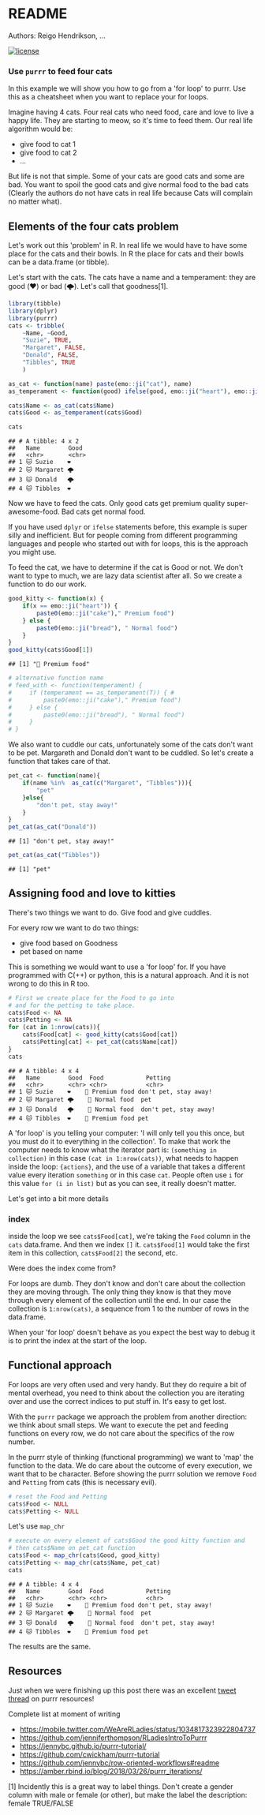 README
================

Authors: Reigo Hendrikson, ...

[![license](https://img.shields.io/github/license/mashape/apistatus.svg)](https://choosealicense.com/licenses/mit/)

### Use `purrr` to feed four cats

In this example we will show you how to go from a 'for loop' to purrr. Use this as a cheatsheet when you want to replace your for loops.

Imagine having 4 cats. Four real cats who need food, care and love to live a happy life. They are starting to meow, so it's time to feed them. Our real life algorithm would be:

-   give food to cat 1
-   give food to cat 2
-   ...

But life is not that simple. Some of your cats are good cats and some are bad. You want to spoil the good cats and give normal food to the bad cats (Clearly the authors do not have cats in real life because Cats will complain no matter what).

Elements of the four cats problem
---------------------------------

Let's work out this 'problem' in R. In real life we would have to have some place for the cats and their bowls. In R the place for cats and their bowls can be a data.frame (or tibble).

Let's start with the cats. The cats have a name and a temperament: they are good (❤️) or bad (🌩). Let's call that goodness[1].

``` r
library(tibble)
library(dplyr)
library(purrr)
cats <- tribble(
    ~Name, ~Good,
    "Suzie", TRUE,
    "Margaret", FALSE,
    "Donald", FALSE,
    "Tibbles", TRUE
    )

as_cat <- function(name) paste(emo::ji("cat"), name)
as_temperament <- function(good) ifelse(good, emo::ji("heart"), emo::ji("lightning"))

cats$Name <- as_cat(cats$Name)
cats$Good <- as_temperament(cats$Good)

cats
```

    ## # A tibble: 4 x 2
    ##   Name        Good 
    ##   <chr>       <chr>
    ## 1 🐱 Suzie    ❤️   
    ## 2 🐱 Margaret 🌩   
    ## 3 🐱 Donald   🌩   
    ## 4 🐱 Tibbles  ❤️

Now we have to feed the cats. Only good cats get premium quality super-awesome-food. Bad cats get normal food.

If you have used `dplyr` or `ifelse` statements before, this example is super silly and inefficient. But for people coming from different programming languages and people who started out with for loops, this is the approach you might use.

To feed the cat, we have to determine if the cat is Good or not. We don't want to type to much, we are lazy data scientist after all. So we create a function to do our work.

``` r
good_kitty <- function(x) {
    if(x == emo::ji("heart")) {
        paste0(emo::ji("cake")," Premium food")
    } else {
        paste0(emo::ji("bread"), " Normal food")
    }
}
good_kitty(cats$Good[1])
```

    ## [1] "🍰 Premium food"

``` r
# alternative function name
# feed_with <- function(temperament) {
#     if (temperament == as_temperament(T)) { # 
#         paste0(emo::ji("cake")," Premium food")
#     } else {
#         paste0(emo::ji("bread"), " Normal food")
#     }
# }
```

We also want to cuddle our cats, unfortunately some of the cats don't want to be pet. Margareth and Donald don't want to be cuddled. So let's create a function that takes care of that.

``` r
pet_cat <- function(name){
    if(name %in%  as_cat(c("Margaret", "Tibbles"))){
        "pet"
    }else{
        "don't pet, stay away!"
    }
}
pet_cat(as_cat("Donald"))
```

    ## [1] "don't pet, stay away!"

``` r
pet_cat(as_cat("Tibbles"))
```

    ## [1] "pet"

Assigning food and love to kitties
----------------------------------

There's two things we want to do. Give food and give cuddles.

For every row we want to do two things:

-   give food based on Goodness
-   pet based on name

This is something we would want to use a 'for loop' for. If you have programmed with C(++) or python, this is a natural approach. And it is not wrong to do this in R too.

``` r
# First we create place for the Food to go into
# and for the petting to take place. 
cats$Food <- NA
cats$Petting <- NA
for (cat in 1:nrow(cats)){
    cats$Food[cat] <- good_kitty(cats$Good[cat])
    cats$Petting[cat] <- pet_cat(cats$Name[cat])
}
cats
```

    ## # A tibble: 4 x 4
    ##   Name        Good  Food            Petting              
    ##   <chr>       <chr> <chr>           <chr>                
    ## 1 🐱 Suzie    ❤️    🍰 Premium food don't pet, stay away!
    ## 2 🐱 Margaret 🌩    🍞 Normal food  pet                  
    ## 3 🐱 Donald   🌩    🍞 Normal food  don't pet, stay away!
    ## 4 🐱 Tibbles  ❤️    🍰 Premium food pet

A 'for loop' is you telling your computer: 'I will only tell you this once, but you must do it to everything in the collection'. To make that work the computer needs to know what the iterator part is: `(something in collection)` in this case `(cat in 1:nrow(cats))`, what needs to happen inside the loop: `{actions}`, and the use of a variable that takes a different value every iteration `something` or in this case `cat`. People often use `i` for this value `for (i in list)` but as you can see, it really doesn't matter.

Let's get into a bit more details

### index

inside the loop we see `cats$Food[cat]`, we're taking the `Food` column in the `cats` data.frame. And then we index `[]` it. `cats$Food[1]` would take the first item in this collection, `cats$Food[2]` the second, etc.

Were does the index come from?

For loops are dumb. They don't know and don't care about the collection they are moving through. The only thing they know is that they move through every element of the collection until the end. In our case the collection is `1:nrow(cats)`, a sequence from 1 to the number of rows in the data.frame.

When your 'for loop' doesn't behave as you expect the best way to debug it is to print the index at the start of the loop.

Functional approach
-------------------

For loops are very often used and very handy. But they do require a bit of mental overhead, you need to think about the collection you are iterating over and use the correct indices to put stuff in. It's easy to get lost.

With the `purrr` package we approach the problem from another direction: we think about small steps. We want to execute the pet and feeding functions on every row, we do not care about the specifics of the row number.

In the purrr style of thinking (functional programming) we want to 'map' the function to the data. We do care about the outcome of every execution, we want that to be character.
Before showing the purrr solution we remove `Food` and `Petting` from cats (this is necessary evil).

``` r
# reset the Food and Petting
cats$Food <- NULL
cats$Petting <- NULL
```

Let's use `map_chr`

``` r
# execute on every element of cats$Good the good kitty function and 
# then cats$Name on pet_cat function
cats$Food <- map_chr(cats$Good, good_kitty)
cats$Petting <- map_chr(cats$Name, pet_cat)
cats
```

    ## # A tibble: 4 x 4
    ##   Name        Good  Food            Petting              
    ##   <chr>       <chr> <chr>           <chr>                
    ## 1 🐱 Suzie    ❤️    🍰 Premium food don't pet, stay away!
    ## 2 🐱 Margaret 🌩    🍞 Normal food  pet                  
    ## 3 🐱 Donald   🌩    🍞 Normal food  don't pet, stay away!
    ## 4 🐱 Tibbles  ❤️    🍰 Premium food pet

The results are the same.

Resources
---------

Just when we were finishing up this post there was an excellent [tweet thread](https://mobile.twitter.com/apreshill/status/1036986558887342080) on purrr resources!

Complete list at moment of writing

-   <https://mobile.twitter.com/WeAreRLadies/status/1034817323922804737>
-   <https://github.com/jenniferthompson/RLadiesIntroToPurrr>
-   <https://jennybc.github.io/purrr-tutorial/>
-   <https://github.com/cwickham/purrr-tutorial>
-   <https://github.com/jennybc/row-oriented-workflows#readme>
-   <https://amber.rbind.io/blog/2018/03/26/purrr_iterations/>

[1] Incidently this is a great way to label things. Don't create a gender column with male or female (or other), but make the label the description: female TRUE/FALSE
